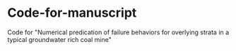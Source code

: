 # Code-for-manuscript
Code for "Numerical predication of failure behaviors for overlying strata in a typical groundwater rich coal mine"
